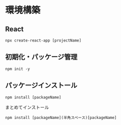 # 環境構築
## React
```
npx create-react-app [projectName]
```

## 初期化・パッケージ管理
```
npm init -y
```

## パッケージインストール
```
npm install [packageName]
```
まとめてインストール
```
npm install [packageName](半角スペース)[packageName]
```